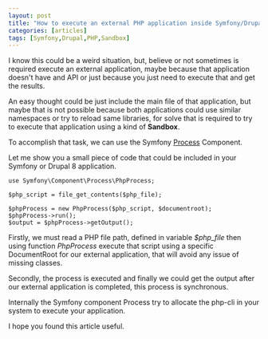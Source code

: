```yaml
---
layout: post
title: "How to execute an external PHP application inside Symfony/Drupal in a Sandbox"
categories: [articles]
tags: [Symfony,Drupal,PHP,Sandbox]
---
```

I know this could be a weird situation, but, believe or not sometimes is required execute an external application, maybe because that application doesn't have and API or just because you just need to execute that and get the results.


An easy thought could be just include the main file of that application, but maybe that is not possible because both applications could use similar namespaces or try to reload same libraries, for solve that is required to try to execute that application using a kind of **Sandbox**.

To accomplish that task, we can use the Symfony [Process](http://symfony.com/doc/current/components/process.html) Component.

Let me show you a small piece of code that could be included in your Symfony or Drupal 8 application.

```
use Symfony\Component\Process\PhpProcess;

$php_script = file_get_contents($php_file);

$phpProcess = new PhpProcess($php_script, $documentroot);
$phpProcess->run();
$output = $phpProcess->getOutput();
```

Firstly, we must read a PHP file path, defined in variable *$php_file* then using function *PhpProcess* execute that script using a specific DocumentRoot for our external application, that will avoid any issue of missing classes.

Secondly, the process is executed and finally we could get the output after our external application is completed, this process is synchronous.

Internally the Symfony component Process try to allocate the php-cli in your system to execute your application.

I hope you found this article useful.

